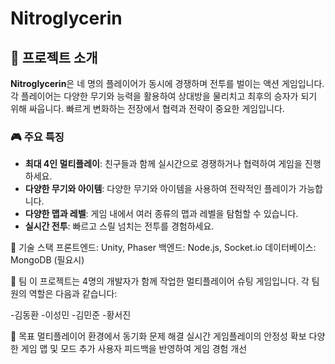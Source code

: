 # Nitroglycerin

## 🚀 프로젝트 소개

**Nitroglycerin**은 네 명의 플레이어가 동시에 경쟁하며 전투를 벌이는 액션 게임입니다. 각 플레이어는 다양한 무기와 능력을 활용하여 상대방을 물리치고 최후의 승자가 되기 위해 싸웁니다. 빠르게 변화하는 전장에서 협력과 전략이 중요한 게임입니다.

### 🎮 주요 특징
- **최대 4인 멀티플레이**: 친구들과 함께 실시간으로 경쟁하거나 협력하여 게임을 진행하세요.
- **다양한 무기와 아이템**: 다양한 무기와 아이템을 사용하여 전략적인 플레이가 가능합니다.
- **다양한 맵과 레벨**: 게임 내에서 여러 종류의 맵과 레벨을 탐험할 수 있습니다.
- **실시간 전투**: 빠르고 스릴 넘치는 전투를 경험하세요.

🌟 기술 스택
프론트엔드: Unity, Phaser
백엔드: Node.js, Socket.io
데이터베이스: MongoDB (필요시)


👥 팀
이 프로젝트는 4명의 개발자가 함께 작업한 멀티플레이어 슈팅 게임입니다. 각 팀원의 역할은 다음과 같습니다:

-김동환
-이성민
-김민준
-황서진


🎯 목표
멀티플레이어 환경에서 동기화 문제 해결
실시간 게임플레이의 안정성 확보
다양한 게임 맵 및 모드 추가
사용자 피드백을 반영하여 게임 경험 개선
